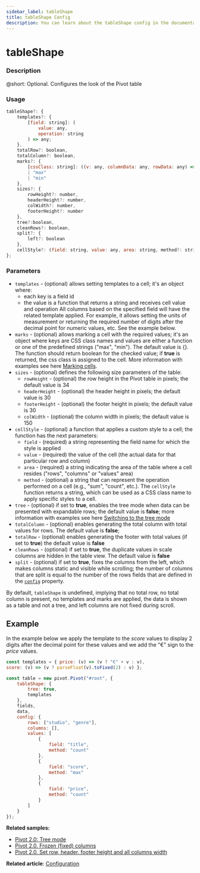 ```yaml
---
sidebar_label: tableShape
title: tableShape Config
description: You can learn about the tableShape config in the documentation of the DHTMLX JavaScript Pivot library. Browse developer guides and API reference, try out code examples and live demos, and download a free 30-day evaluation version of DHTMLX Pivot.
---
```


# tableShape

### Description

@short: Optional. Configures the look of the Pivot table 

### Usage

~~~jsx
tableShape?: {
    templates?: {
        [field: string]: (
            value: any,
            operation: string
        ) => any;
    },
    totalRow?: boolean,
    totalColumn?: boolean,
    marks?: {
        [cssClass: string]: ((v: any, columnData: any, rowData: any) => boolean)
        | "max" 
        | "min"
    },
    sizes?: {
        rowHeight?: number,
        headerHeight?: number,
        colWidth?: number,
        footerHeight?: number
    },
    tree?:boolean,
    cleanRows?: boolean,
    split?: {
        left?: boolean
    },
    cellStyle?: (field: string, value: any, area: string, method?: string) => string,
};
~~~

### Parameters

- `templates` -  (optional) allows setting templates to a cell; it's an object where:
  - each key is a field id
  - the value is a function that returns a string and receives cell value and operation 
 All columns based on the specified field will have the related template applied. For example, it allows setting the units of measurement or returning the required number of digits after the decimal point for numeric values, etc. See the example below. 
- `marks` - (optional) allows marking a cell with the required values; it's an object where keys are CSS class names and values are either a function or one of the predefined strings ("max", "min"). The default value is {}. The function should return boolean for the checked value; if **true** is returned, the css class is assigned to the cell. More information with examples see here [Marking cells](/guides/stylization#cell-style).
- `sizes` - (optional) defines the following size parameters of the table: 
  - `rowHeight` - (optional) the row height in the Pivot table in pixels; the default value is 34
  - `headerHeight` - (optional) the header height in pixels; the default value is 30
  - `footerHeight` - (optional) the footer height in pixels; the default value is 30
  - `colWidth` - (optional) the column width in pixels; the default value is 150
- `cellStyle` - (optional) a function that applies a custom style to a cell; the function has the next parameters:
    - `field` - (required) a string representing the field name for which the style is applied
    - `value` - (required) the value of the cell (the actual data for that particular row and column)
    - `area` - (required) a string indicating the area of the table where a cell resides ("rows", "columns" or "values" area)
    - `method` - (optional) a string that can represent the operation performed on a cell (e.g., "sum", "count", etc.).
    The `cellStyle` function returns a string, which can be used as a CSS class name to apply specific styles to a cell. 
- `tree` - (optional) if set to **true**, enables the tree mode when data can be presented with expandable rows; the default value is **false**; more information with examples see here [Switching to the tree mode](/guides/configuration/#enabling-the-tree-mode)
- `totalColumn` - (optional) enables generating the total column with total values for rows. The default value is **false**; 
- `totalRow` - (optional) enables generating the footer with total values (if set to **true**) the default value is **false**
- `cleanRows` - (optional) if set to **true**, the duplicate values in scale columns are hidden in the table view. The default value is **false**
- `split` - (optional) if set to **true**, fixes the columns from the left, which makes columns static and visible while scrolling; the number of columns that are split is equal to the number of the rows fields that are defined in the [`config`](/api/config/config-property) property.

By default, `tableShape` is undefined, implying that no total row, no total column is present, no templates and marks are applied, the data is shown as a table and not a tree, and left columns are not fixed during scroll.

## Example

In the example below we apply the template to the *score* values to display 2 digits after the decimal point for these values and we add the "€" sign to the *price* values.

~~~jsx {5-8}
const templates = { price: (v) => (v ? "€" + v : v),
score: (v) => (v ? parseFloat(v).toFixed(2) : v) };

const table = new pivot.Pivot("#root", {
    tableShape: {
        tree: true,
        templates
    },
    fields,
    data,
    config: {
        rows: ["studio", "genre"],
        columns: [],
        values: [
            {
                field: "title",
                method: "count"
            },
            {
                field: "score",
                method: "max"
            },
            {
                field: "price",
                method: "count"
            }
        ]
    }
});
~~~

**Related samples:**
- [Pivot 2.0: Tree mode](https://snippet.dhtmlx.com/6ylkoukn)
- [Pivot 2.0. Frozen (fixed) columns](https://snippet.dhtmlx.com/lahf729o)
- [Pivot 2.0. Set row, header, footer height and all columns width](https://snippet.dhtmlx.com/x46uyfy9)

**Related article**: [Configuration](/guides/configuration)
